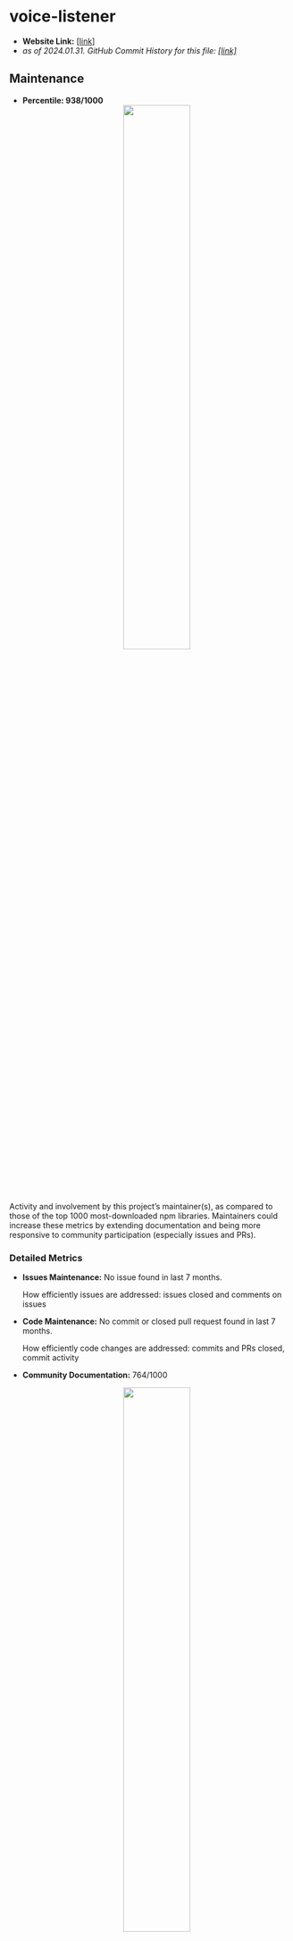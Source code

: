 # voice-listener

- **Website Link:** [[link](https://github.com/nithincvpoyyil/voice-listener)]
- *as of 2024.01.31. GitHub Commit History for this file: [[link]](https://github.com/nithincvpoyyil/voice-listener/commits/master/)*

## Maintenance

- **Percentile: 938/1000** <center><img src="./images/nithincvpoyyil_voice_listener/maintenance.png" width="50%"></center>

Activity and involvement by this project’s maintainer(s), as compared to those of the top 1000 most-downloaded npm libraries. Maintainers could increase these metrics by extending documentation and being more responsive to community participation (especially issues and PRs).

### Detailed Metrics

- **Issues Maintenance:** No issue found in last 7 months.
  
  How efficiently issues are addressed: issues closed and comments on issues

- **Code Maintenance:** No commit or closed pull request found in last 7 months.
  
  How efficiently code changes are addressed: commits and PRs closed, commit activity

- **Community Documentation:** 764/1000 <center><img src="./images/nithincvpoyyil_voice_listener/community_documentation.png" width="50%"></center>

  Support for the community to participate: issue and PR templates, code of conduct, governance, etc.

- **Maintainer History:** 935/1000 <center><img src="./images/nithincvpoyyil_voice_listener/maintainer_history.png" width="50%"></center>

  Maintainer experience: maintainers' other projects



## Contribution

- **Percentile: 770/1000** <center><img src="./images/nithincvpoyyil_voice_listener/contribution.png" width="50%"></center>

Activity and involvement by this project’s contributors, as compared to those of the top 1000 most-downloaded npm libraries. Fostering and encouraging more contribution and participation would increase these metrics.

### Detailed Metrics

- **Contributor Participation:** 827/1000 <center><img src="./images/nithincvpoyyil_voice_listener/contributor_participation.png" width="50%"></center>
  
  Activity in discussion and participation: number of contributors, comments made, quality of comments

- **Code Contribution:** 328/1000 <center><img src="./images/nithincvpoyyil_voice_listener/code_contribution.png" width="50%"></center>
  
  Ability to add to the codebase: commits and PRs

- **Contributor Growth:** There's no contributor growth in last 7 months.

  How the project is scaling in size: change in contributors, PRs

  

## Popularity

- **Percentile: 909/1000** <center><img src="./images/nithincvpoyyil_voice_listener/popularity.png" width="50%"></center>

Activity and usage by this project’s consumers, as compared to those of the top 1000 most-downloaded npm libraries. Spreading this project to more users and maintaining it over time increases these metrics.

### Detailed Metrics

- **Stars and Watches**: 997/1000 <center><img src="./images/nithincvpoyyil_voice_listener/stars_and_watches.png" width="50%"></center>

  How much consumers follow this project: stargazers, watchers

- **Forks**: 999/1000 <center><img src="./images/nithincvpoyyil_voice_listener/forks.png" width="50%"></center>

  How much consumers build off this project: forks

- **Project Maturity:** 885/1000 <center><img src="./images/nithincvpoyyil_voice_listener/project_maturity.png" width="50%"></center>

  Size and age of repo: creation time, versions

- **Downstream Dependents**: 970/1000 <center><img src="./images/nithincvpoyyil_voice_listener/downstream_dependents.png" width="50%"></center>

  For projects producing packages and dependencies, how many downstream projects rely on them



## Code Quality

- **Percentile: 861/1000** <center><img src="./images/nithincvpoyyil_voice_listener/code_quality.png" width="50%"></center>

Security and review of the project’s code, as compared to those of the top 1000 most-downloaded npm libraries. Contributors can increase these metrics by maintaining the dependencies and setting up automated testing and procedural reviews.

### Detailed Metrics

- **Dependencies Health:** 735/1000 <center><img src="./images/nithincvpoyyil_voice_listener/dependencies_health.png" width="50%"></center>

  Mitigation of dependency vulnerabilities: dependency versions, reported vulnerabilities

- **Testing Quality:** No test found.
  
  Scale of automated tests: workflow runs, check runs, code authors

- **Review Coverage:** 956/1000 <center><img src="./images/nithincvpoyyil_voice_listener/review_coverage.png" width="50%"></center>

  Scale of manual code reviews: contributors and reviewers per code portion
